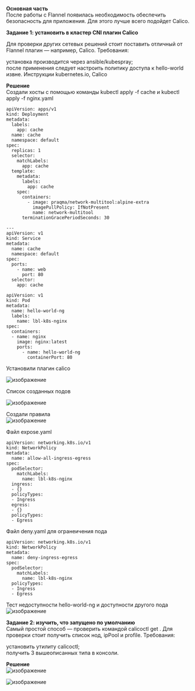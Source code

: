 **Основная часть**     
После работы с Flannel появилась необходимость обеспечить безопасность для приложения. Для этого лучше всего подойдет Calico.       
    
**Задание 1: установить в кластер CNI плагин Calico**     
   
Для проверки других сетевых решений стоит поставить отличный от Flannel плагин — например, Calico. Требования:   
    
установка производится через ansible/kubespray;   
после применения следует настроить политику доступа к hello-world извне. Инструкции kubernetes.io, Calico    
 
    
**Решение**   
Создали хосты с помощью команды kubectl apply -f cache и kubectl apply -f nginx.yaml
     
```
apiVersion: apps/v1
kind: Deployment
metadata:
  labels:
    app: cache
  name: cache
  namespace: default
spec:
  replicas: 1
  selector:
    matchLabels:
      app: cache
  template:
    metadata:
      labels:
        app: cache
    spec:
      containers:
        - image: praqma/network-multitool:alpine-extra
          imagePullPolicy: IfNotPresent
          name: network-multitool
      terminationGracePeriodSeconds: 30

---
apiVersion: v1
kind: Service
metadata:
  name: cache
  namespace: default
spec:
  ports:
    - name: web
      port: 80
  selector:
    app: cache
```
    
```
apiVersion: v1
kind: Pod
metadata:
  name: hello-world-ng
  labels:
    name: lbl-k8s-nginx
spec:
  containers:
  - name: nginx
    image: nginx:latest
    ports:
      - name: hello-world-ng
        containerPort: 80
 ```   
    
        
Установили плагин calico    
    
![изображение](https://user-images.githubusercontent.com/87299405/176407268-fb7a3304-2a84-43c8-985d-becbd5edabf8.png)    
 

Список созданных подов    
    
![изображение](https://user-images.githubusercontent.com/87299405/176407019-e71856b3-6106-4ec6-a2fe-12fa459dc785.png)    
    
Создали правила    
![изображение](https://user-images.githubusercontent.com/87299405/176407876-bdc389fe-9ee4-43dc-883a-67aba3ca1593.png)
   
Файл expose.yaml
```
apiVersion: networking.k8s.io/v1
kind: NetworkPolicy
metadata:
  name: allow-all-ingress-egress
spec:
  podSelector:
    matchLabels:
      name: lbl-k8s-nginx
  ingress:
  - {}
  policyTypes:
  - Ingress
  egress:
  - {}
  policyTypes:
  - Egress
  ```
     
Файл deny.yaml для огранеичения пода    
```
apiVersion: networking.k8s.io/v1
kind: NetworkPolicy
metadata:
  name: deny-ingress-egress
spec:
  podSelector:
    matchLabels:
      name: lbl-k8s-nginx
  policyTypes:
  - Ingress
  - Egress
```
    
Тест недоступности hello-world-ng и доступности другого пода   
![изображение](https://user-images.githubusercontent.com/87299405/176426047-2f572e30-6681-40cd-8beb-10cbaf0f8b7d.png)

**Задание 2: изучить, что запущено по умолчанию**    
Самый простой способ — проверить командой calicoctl get . Для проверки стоит получить список нод, ipPool и profile. Требования:    

установить утилиту calicoctl;   
получить 3 вышеописанных типа в консоли.    
    
**Решение**   
![изображение](https://user-images.githubusercontent.com/87299405/176428068-d226fb87-5ad8-4729-8187-566d5a41c1f7.png)    
    
![изображение](https://user-images.githubusercontent.com/87299405/176428655-4bfdcfb6-6710-4777-b8e7-c47789a1b51b.png)
